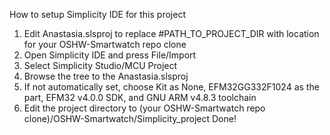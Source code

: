 How to setup Simplicity IDE for this project
1. Edit Anastasia.slsproj to replace #PATH_TO_PROJECT_DIR with location for your OSHW-Smartwatch repo clone
2. Open Simplicity IDE and press File/Import
3. Select Simplicity Studio/MCU Project
4. Browse the tree to the Anastasia.slsproj
5. If not automatically set, choose Kit as None, EFM32GG332F1024 as the part, EFM32 v4.0.0 SDK, and GNU ARM v4.8.3 toolchain
6. Edit the project directory to (your OSHW-Smartwatch repo clone)/OSHW-Smartwatch/Simplicity_project
Done!